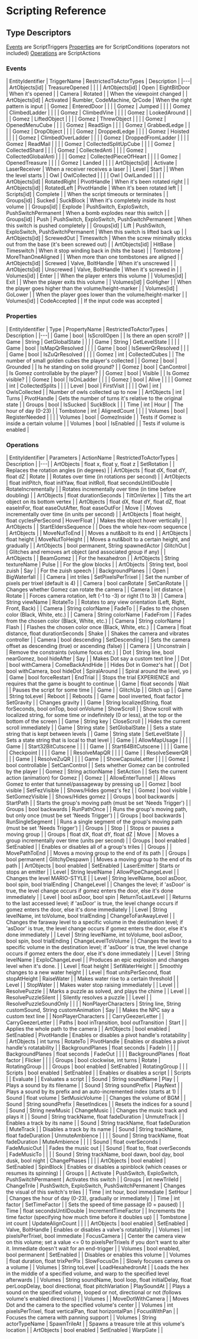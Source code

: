 # Scripting Reference

## Type Descriptors

[Events](#Events) are ScriptTriggers
[Properties](#Properties) are for ScriptConditions (operators not included)
[Operations](#Operations) are ScriptActions

### Events

| EntityIdentifier | TriggerName | RestrictedToActorTypes | Description |
|---|
| ArtObjects\[id\] | TreasureOpened |   |  |
| ArtObjects\[id\] | Open | EightBitDoor | When it's opened |
| Camera | Rotated |   | When the viewpoint changed |
| ArtObjects\[id\] | Activated | Rumbler, CodeMachine, QrCode | When the right pattern is input |
| Gomez | EnteredDoor |   |  |
| Gomez | Jumped |   |  |
| Gomez | ClimbedLadder |   |  |
| Gomez | ClimbedVine |   |  |
| Gomez | LookedAround |   |  |
| Gomez | LiftedObject |   |  |
| Gomez | ThrewObject |   |  |
| Gomez | OpenedMenuCube |   |  |
| Gomez | ReadSign |   |  |
| Gomez | GrabbedLedge |   |  |
| Gomez | DropObject |   |  |
| Gomez | DroppedLedge |   |  |
| Gomez | Hoisted |   |  |
| Gomez | ClimbedOverLadder |   |  |
| Gomez | DroppedFromLadder |   |  |
| Gomez | ReadMail |   |  |
| Gomez | CollectedSplitUpCube |   |  |
| Gomez | CollectedShard |   |  |
| Gomez | CollectedAnti |   |  |
| Gomez | CollectedGlobalAnti |   |  |
| Gomez | CollectedPieceOfHeart |   |  |
| Gomez | OpenedTreasure |   |  |
| Gomez | Landed |   |  |
| ArtObjects\[id\] | Activate | LaserReceiver | When a receiver receives a laser |
| Level | Start |   | When the level starts |
| Owl | OwlCollected |   |  |
| Owl | OwlLanded |   |  |
| ArtObjects\[id\] | RotatedRight | PivotHandle | When it's been rotated right |
| ArtObjects\[id\] | RotatedLeft | PivotHandle | When it's been rotated left |
| Scripts\[id\] | Complete |   | When the script timeouts or terminates |
| Groups\[id\] | Sucked | SuckBlock | When it's completely inside its host volume |
| Groups\[id\] | Explode | PushSwitch, ExploSwitch, PushSwitchPermanent | When a bomb explodes near this switch |
| Groups\[id\] | Push | PushSwitch, ExploSwitch, PushSwitchPermanent | When this switch is pushed completely |
| Groups\[id\] | Lift | PushSwitch, ExploSwitch, PushSwitchPermanent | When this switch is lifted back up |
| ArtObjects\[id\] | ScrewedOut | Timeswitch | When the screw minimally sticks out from the base (it's been screwed out) |
| ArtObjects\[id\] | HitBase | Timeswitch | When it stop winding back in (hits the base) |
| Tombstone | MoreThanOneAligned |   | When more than one tombstones are aligned |
| ArtObjects\[id\] | Screwed | Valve, BoltHandle | When it's unscrewed |
| ArtObjects\[id\] | Unscrewed | Valve, BoltHandle | When it's screwed in |
| Volumes\[id\] | Enter |   | When the player enters this volume |
| Volumes\[id\] | Exit |   | When the player exits this volume |
| Volumes\[id\] | GoHigher |   | When the player goes higher than the volume/height-marker |
| Volumes\[id\] | GoLower |   | When the player goes lower than the volume/height-marker |
| Volumes\[id\] | CodeAccepted |   | If the input code was accepted |

### Properties

| EntityIdentifier | Type | PropertyName | RestrictedToActorTypes | Description |
|---|
| Game | bool | IsScrollOpen |   | Is there an open scroll? |
| Game | String | GetGlobalState |   |  |
| Game | String | GetLevelState |   |  |
| Game | bool | IsMapQrResolved |   |  |
| Game | bool | IsSewerQrResolved |   |  |
| Game | bool | IsZuQrResolved |   |  |
| Gomez | int | CollectedCubes |   | The number of small golden cubes the player's collected |
| Gomez | bool | Grounded |   | Is he standing on solid ground? |
| Gomez | bool | CanControl |   | Is Gomez controllable by the player? |
| Gomez | bool | Visible |   | Is Gomez visible? |
| Gomez | bool | IsOnLadder |   |  |
| Gomez | bool | Alive |   |  |
| Gomez | int | CollectedSplits |   |  |
| Level | bool | FirstVisit |   |  |
| Owl | int | OwlsCollected |   | Number of owls collected up to now |
| ArtObjects | int | Turns | PivotHandle | Gets the number of turns it's relative to the original state |
| Groups | bool | IsSucked | SuckBlock |  |
| Time | int | Hour |   | The hour of day (0-23) |
| Tombstone | int | AlignedCount |   |  |
| Volumes | bool | RegisterNeeded |   |  |
| Volumes | bool | GomezInside |   | Tests if Gomez is inside a certain volume |
| Volumes | bool | IsEnabled |   | Tests if volume is enabled |

### Operations

| EntityIdentifier | Parameters | ActionName | RestrictedToActorTypes | Description |
|---|
| ArtObjects | float x, float y, float z | SetRotation |   | Replaces the rotation angles (in degrees) |
| ArtObjects | float dX, float dY, float dZ | Rotate |   | Rotates over time (in rotations per second) |
| ArtObjects | float initPitch, float initYaw, float initRoll, float secondsUntilDouble | RotateIncrementally |   | Rotates incrementally over time (in time before doubling) |
| ArtObjects | float durationSeconds | TiltOnVertex |   | Tilts the art object on its bottom vertex |
| ArtObjects | float dX, float dY, float dZ, float easeInFor, float easeOutAfter, float easeOutFor | Move |   | Moves incrementally over time (in units per second) |
| ArtObjects | float height, float cyclesPerSecond | HoverFloat |   | Makes the object hover vertically |
| ArtObjects |  | StartEldersSequence |   | Does the whole hex-room sequence |
| ArtObjects |  | MoveNutToEnd |   | Moves a nut&bolt to its end |
| ArtObjects | float height | MoveNutToHeight |   | Moves a nut&bolt to a certain height, and gradually |
| ArtObjects | bool permanent, String spawnedActor | GlitchOut |   | Glitches and removes art object (and associated group if any) |
| ArtObjects |  | BeamGomez |   | For the hexahedron |
| ArtObjects | String textureName | Pulse |   | For the glow blocks |
| ArtObjects | String text, bool zuish | Say |   | For the zuish speech |
| BackgroundPlanes |  | Open | BigWaterfall |  |
| Camera | int triles | SetPixelsPerTrixel |   | Set the number of pixels per trixel (default is 4) |
| Camera | bool canRotate | SetCanRotate |   | Changes whether Gomez can rotate the camera |
| Camera | int distance | Rotate |   | Forces camera rotation, left (-1 to -3) or right (1 to 3) |
| Camera | String viewName | RotateTo |   | Rotates to any view orientation (Left, Right, Front, Back) |
| Camera | String colorName | FadeTo |   | Fades to the chosen color (Black, White, etc.) |
| Camera | String colorName | FadeFrom |   | Fades from the chosen color (Black, White, etc.) |
| Camera | String colorName | Flash |   | Flashes the chosen color once (Black, White, etc.) |
| Camera | float distance, float durationSeconds | Shake |   | Shakes the camera and vibrates controller |
| Camera | bool descending | SetDescending |   | Sets the camera offset as descending (true) or ascending (false) |
| Camera |  | Unconstrain |   | Remove the constraints (volume focus etc.) |
| Dot | String line, bool nearGomez, bool hideAfter | Say |   | Makes Dot say a custom text line |
| Dot | bool withCamera | ComeBackAndHide |   | Hides Dot in Gomez's hat |
| Dot | bool withCamera, bool hideDot | SpiralAround |   | Spiral around the level, yo |
| Game | bool forceRestart | EndTrial |   | Stops the trial EXPERIENCE and requires that the game is bought to continue |
| Game | float seconds | Wait |   | Pauses the script for some time |
| Game |  | GlitchUp |   | Glitch up |
| Game | String toLevel | Reboot |   | Reboots |
| Game | bool inverted, float factor | SetGravity |   | Changes gravity |
| Game | String localizedString, float forSeconds, bool onTop, bool onVolume | ShowScroll |   | Show scroll with localized string, for some time or indefinitely (0 or less), at the top or the bottom of the screen |
| Game | String key | CloseScroll |   | Hides the current scroll immediately |
| Game | String state | SetGlobalState |   | Sets a state string that is kept between levels |
| Game | String state | SetLevelState |   | Sets a state string that is local to that level |
| Game |  | AllowMapUsage |   |  |
| Game |  | Start32BitCutscene |   |  |
| Game |  | Start64BitCutscene |   |  |
| Game |  | Checkpoint |   |  |
| Game |  | ResolveMapQR |   |  |
| Game |  | ResolveSewerQR |   |  |
| Game |  | ResolveZuQR |   |  |
| Game |  | ShowCapsuleLetter |   |  |
| Gomez | bool controllable | SetCanControl |   | Sets whether Gomez can be controlled by the player |
| Gomez | String actionName | SetAction |   | Sets the current action (animation) for Gomez |
| Gomez |  | AllowEnterTunnel |   | Allows Gomez to enter that tunnel/passageway by pressing up |
| Gomez | bool visible | SetFezVisible |   | Shows/Hides gomez's fez |
| Gomez | bool visible | SetGomezVisible |   | Shows/Hides gomez |
| Groups | bool backwards | StartPath |   | Starts the group's moving path (must be set 'Needs Trigger') |
| Groups | bool backwards | RunPathOnce |   | Runs the group's moving path, but only once (must be set 'Needs Trigger') |
| Groups | bool backwards | RunSingleSegment |   | Runs a single segment of the group's moving path (must be set 'Needs Trigger') |
| Groups |  | Stop |   | Stops or pauses a moving group |
| Groups | float dX, float dY, float dZ | Move |   | Moves a group incrementally over time (units per second) |
| Groups | bool enabled | SetEnabled |   | Enables or disables all of a group's triles |
| Groups |  | MovePathToEnd |   | Moves a moving group to the end of its path |
| Groups | bool permanent | GlitchyDespawn |   | Moves a moving group to the end of its path |
| ArtObjects | bool enabled | SetEnabled | LaserEmitter | Starts or stops an emitter |
| Level | String levelName | AllowPipeChangeLevel |   | Changes the level MARIO-STYLE |
| Level | String levelName, bool asDoor, bool spin, bool trialEnding | ChangeLevel |   | Changes the level; if 'asDoor' is true, the level change occurs if gomez enters the door, else it's done immediately |
| Level | bool asDoor, bool spin | ReturnToLastLevel |   | Returns to the last accessed level; if 'asDoor' is true, the level change occurs if gomez enters the door, else it's done immediately |
| Level | String levelName, int toVolume, bool trialEnding | ChangeToFarAwayLevel |   | Changes the faraway level to a specific volume in the destination level; if 'asDoor' is true, the level change occurs if gomez enters the door, else it's done immediately |
| Level | String levelName, int toVolume, bool asDoor, bool spin, bool trialEnding | ChangeLevelToVolume |   | Changes the level to a specific volume in the destination level; if 'asDoor' is true, the level change occurs if gomez enters the door, else it's done immediately |
| Level | String levelName | ExploChangeLevel |   | Produces an epic explosion and changes level when it's done. |
| Level | float height | SetWaterHeight |   | Smoothly changes to a new water height |
| Level | float unitsPerSecond, float stopAtHeight | RaiseWater |   | Makes water rise to a certain threshold |
| Level |  | StopWater |   | Makes water stop raising immediately |
| Level |  | ResolvePuzzle |   | Marks a puzzle as solved, and plays the chime |
| Level |  | ResolvePuzzleSilent |   | Silently resolves a puzzle |
| Level |  | ResolvePuzzleSoundOnly |   |  |
| NonPlayerCharacters | String line, String customSound, String customAnimation | Say |   | Makes the NPC say a custom text line |
| NonPlayerCharacters |  | CarryGeezerLetter |   | CarryGeezerLetter |
| Paths | bool inTransition, bool outTransition | Start |   | Applies the whole path to the camera |
| ArtObjects | bool enabled | SetEnabled | PivotHandle | Enables or disables a pivot handle's rotatability |
| ArtObjects | int turns | RotateTo | PivotHandle | Enables or disables a pivot handle's rotatability |
| BackgroundPlanes | float seconds | FadeIn |   |  |
| BackgroundPlanes | float seconds | FadeOut |   |  |
| BackgroundPlanes | float factor | Flicker |   |  |
| Groups | bool clockwise, int turns | Rotate | RotatingGroup |  |
| Groups | bool enabled | SetEnabled | RotatingGroup |  |
| Scripts | bool enabled | SetEnabled |   | Enables or disables a script |
| Scripts |  | Evaluate |   | Evaluates a script |
| Sound | String soundName | Play |   | Plays a sound by its filename |
| Sound | String soundPrefix | PlayNext |   | Plays a sound by its prefix and an auto-incremented index (starts at 1) |
| Sound | float volume | SetMusicVolume |   | Changes the volume of BGM |
| Sound | String soundPrefix | ResetIndices |   | Resets the indices for a sound |
| Sound | String newMusic | ChangeMusic |   | Changes the music track and plays it |
| Sound | String trackName, float fadeDuration | UnmuteTrack |   | Enables a track by its name |
| Sound | String trackName, float fadeDuration | MuteTrack |   | Disables a track by its name |
| Sound | String trackName, float fadeDuration | UnmuteAmbience |   |  |
| Sound | String trackName, float fadeDuration | MuteAmbience |   |  |
| Sound | float overSeconds | FadeMusicOut |   | Fades the music out |
| Sound | float to, float overSeconds | FadeMusicTo |   |  |
| Sound | String trackName, bool dawn, bool day, bool dusk, bool night | ChangePhases |   |  |
| ArtObjects | bool enabled | SetEnabled | SpinBlock | Enables or disables a spinblock (which ceases or resumes its spinning) |
| Groups |  | Activate | PushSwitch, ExploSwitch, PushSwitchPermanent | Activates this switch |
| Groups | int newTrileId | ChangeTrile | PushSwitch, ExploSwitch, PushSwitchPermanent | Changes the visual of this switch's triles |
| Time | int hour, bool immediate | SetHour |   | Changes the hour of day (0-23), gradually or immediately |
| Time | int factor | SetTimeFactor |   | Sets the speed of time passage (0 = paused) |
| Time | float secondsUntilDouble | IncrementTimeFactor |   | Increments the time factor (specifying how much time before it doubles up) |
| Tombstone | int count | UpdateAlignCount |   |  |
| ArtObjects | bool enabled | SetEnabled | Valve, BoltHandle | Enables or disables a valve's rotatability |
| Volumes | int pixelsPerTrixel, bool immediate | FocusCamera |   | Center the camera view on this volume; set a value <= 0 to pixelsPerTrixels if you don't want to alter it. Immediate doesn't wait for an end-trigger |
| Volumes | bool enabled, bool permanent | SetEnabled |   | Disables or enables this volume |
| Volumes | float duration, float trixPerPix | SlowFocusOn |   | Slowly focuses camera on a volume |
| Volumes | String toLevel | LoadHexahedronAt |   | Loads the hex in the middle of a specified volume, and warp to the specified level afterwards |
| Volumes | String soundName, bool loop, float initialDelay, float perLoopDelay, bool directional, float pitchVariation | PlaySoundAt |   | Plays a sound on the specified volume, looped or not, directional or not (follows volume's enabled directions) |
| Volumes |  | MoveDotWithCamera |   | Moves Dot and the camera to the specified volume's center |
| Volumes | int pixelsPerTrixel, float verticalPan, float horizontalPan | FocusWithPan |   | Focuses the camera with panning support |
| Volumes | String actorTypeName | SpawnTrileAt |   | Spawns a treasure trile at this volume's location |
| ArtObjects | bool enabled | SetEnabled | WarpGate |  |

